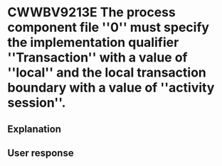 # CWWBV9213E The process component file ''0'' must specify the implementation qualifier ''Transaction'' with a value of ''local'' and the local transaction boundary with a value of ''activity session''.

## Explanation

## User response